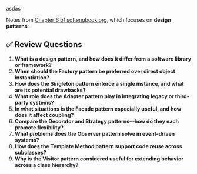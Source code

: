 asdas

Notes from [Chapter 6 of softengbook.org](https://softengbook.org/chapter6), which focuses on **design patterns**:


## ✅ Review Questions

1. **What is a design pattern, and how does it differ from a software library or framework?**  
2. **When should the Factory pattern be preferred over direct object instantiation?**  
3. **How does the Singleton pattern enforce a single instance, and what are its potential drawbacks?**  
4. **What role does the Adapter pattern play in integrating legacy or third-party systems?**  
5. **In what situations is the Facade pattern especially useful, and how does it affect coupling?**  
6. **Compare the Decorator and Strategy patterns—how do they each promote flexibility?**  
7. **What problems does the Observer pattern solve in event-driven systems?**  
8. **How does the Template Method pattern support code reuse across subclasses?**  
9. **Why is the Visitor pattern considered useful for extending behavior across a class hierarchy?**


